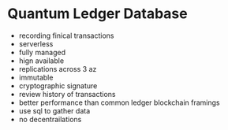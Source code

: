 # Quantum Ledger Database
- recording finical transactions
- serverless
- fully managed
- hign available
- replications across 3 az
- immutable
- cryptographic signature
- review history of transactions
- better performance than common ledger blockchain framings
- use sql to gather data
- no decentrailations